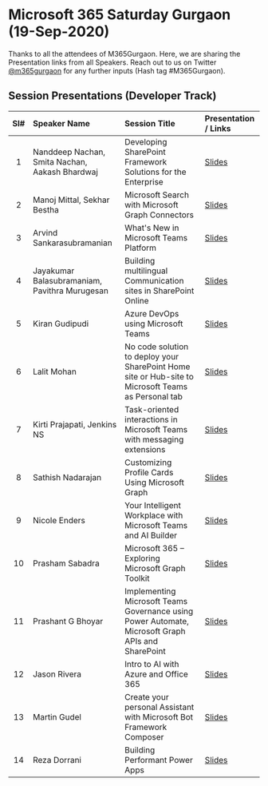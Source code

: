 # Microsoft 365 Saturday Gurgaon (19-Sep-2020)

Thanks to all the attendees of M365Gurgaon.  Here, we are sharing the Presentation links from all Speakers. Reach out to us on Twitter [@m365gurgaon](https://twitter.com/m365gurgaon "Microsoft 365 Gurgaon") for any further inputs (Hash tag #M365Gurgaon).

## Session Presentations (Developer Track)

| Sl# | Speaker Name | Session Title | Presentation / Links |
|:---:|:-----------|:---------|:------------|
| 1 | Nanddeep Nachan, Smita Nachan, Aakash Bhardwaj | Developing SharePoint Framework Solutions for the Enterprise | [Slides](https://www.slideshare.net/ "Presentation") |
| 2 | Manoj Mittal, Sekhar Bestha | Microsoft Search with Microsoft Graph Connectors | [Slides](https://www.slideshare.net/ "Presentation") |
| 3 | Arvind Sankarasubramanian | What's New in Microsoft Teams Platform | [Slides](https://www.slideshare.net/ "Presentation") |
| 4 | Jayakumar Balasubramaniam, Pavithra Murugesan | Building multilingual Communication sites in SharePoint Online | [Slides](https://www.slideshare.net/ "Presentation") |
| 5 | Kiran Gudipudi | Azure DevOps using Microsoft Teams | [Slides](https://www.slideshare.net/ "Presentation") |
| 6 | Lalit Mohan | No code solution to deploy your SharePoint Home site or Hub-site to Microsoft Teams as Personal tab | [Slides](https://www.slideshare.net/ "Presentation") |
| 7 | Kirti Prajapati, Jenkins NS | Task-oriented interactions in Microsoft Teams with messaging extensions | [Slides](https://www.slideshare.net/ "Presentation") |
| 8 | Sathish Nadarajan | Customizing Profile Cards Using Microsoft Graph | [Slides](https://www.slideshare.net/ "Presentation") |
| 9 | Nicole Enders | Your Intelligent Workplace with Microsoft Teams and AI Builder | [Slides](https://www.slideshare.net/ "Presentation") |
| 10 | Prasham Sabadra | Microsoft 365 – Exploring Microsoft Graph Toolkit | [Slides](https://www.slideshare.net/ "Presentation") |
| 11 | Prashant G Bhoyar | Implementing Microsoft Teams Governance using Power Automate, Microsoft Graph APIs and SharePoint | [Slides](https://www.slideshare.net/ "Presentation") |
| 12 | Jason Rivera | Intro to AI with Azure and Office 365 | [Slides](https://www.slideshare.net/ "Presentation") |
| 13 | Martin Gudel | Create your personal Assistant with Microsoft Bot Framework Composer | [Slides](https://www.slideshare.net/ "Presentation") |
| 14 | Reza Dorrani | Building Performant Power Apps | [Slides](https://www.slideshare.net/ "Presentation") |
